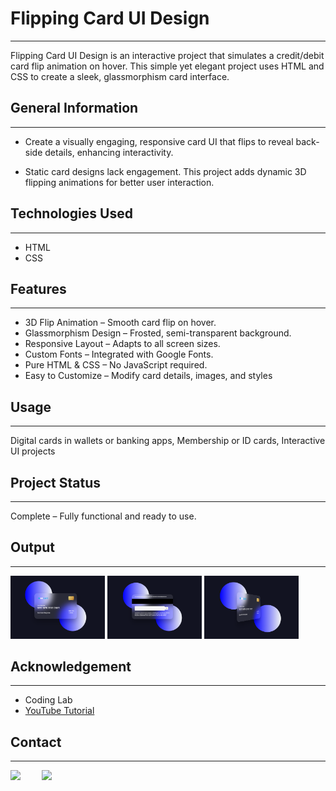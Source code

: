 <h1>Flipping Card UI Design</h1>
<hr>
<p>
Flipping Card UI Design is an interactive project that simulates a credit/debit card flip animation on hover. This simple yet elegant project uses HTML and CSS to create a sleek, glassmorphism card interface.
</p>

<h2>General Information</h2>
<hr>

<ul>
<li>Create a visually engaging, responsive card UI that flips to reveal back-side details, enhancing interactivity.</li>
</ul>

<ul>
<li>Static card designs lack engagement. This project adds dynamic 3D flipping animations for better user interaction.</li>
</ul>

<h2>Technologies Used</h2>
<hr>
<ul>
<li>HTML</li>
<li>CSS</li>
</ul>

<h2>Features</h2>
<hr>
<ul>
<li>3D Flip Animation – Smooth card flip on hover.</li>
<li>Glassmorphism Design – Frosted, semi-transparent background.</li>
<li>Responsive Layout – Adapts to all screen sizes.</li>
<li>Custom Fonts – Integrated with Google Fonts.</li>
<li>Pure HTML & CSS – No JavaScript required.</li>
<li>Easy to Customize – Modify card details, images, and styles</li>
</ul>

<h2>Usage</h2>
<hr>
<p>
Digital cards in wallets or banking apps,  
Membership or ID cards,  
Interactive UI projects  
</p>

<h2>Project Status</h2>
<hr>
<p>Complete – Fully functional and ready to use.</p>

<h2>Output</h2>
<hr>
<p>
<img src="https://github.com/MITHUN-17/Flipping-Card-UI-Design/blob/84683fde35dd3e98de03941198cb44f5fa1ca428/Output/01.png" alt="Front View" width="30%">
<img src="https://github.com/MITHUN-17/Flipping-Card-UI-Design/blob/cea9710d85fa6d5ec37a7dc6f3e2747243b33952/Output/03.png" alt="Back View" width="30%">
<img src="https://github.com/MITHUN-17/Flipping-Card-UI-Design/blob/003a996d509dceb08a6bfe305ced29edfce669c4/Output/02.png" alt="Card Flip in Action" width="30%">
</p>

<h2>Acknowledgement</h2>
<hr>
<ul>
<li>Coding Lab</li>
<li><a href="https://www.youtube.com/watch?v=20Qb7pNMv-4&list=PLImJ3umGjxdD3ov2lwg0SM5rxz5v9FjOf&index=2" target="_blank">YouTube Tutorial</a></li>
</ul>

<h2>Contact</h2>
<hr>
<p>
<a href="https://www.linkedin.com/in/mithunsivakumar-s17/" target="_blank">
<img src="https://cdn.jsdelivr.net/gh/devicons/devicon/icons/linkedin/linkedin-original.svg" style="width: 10%;"></a>  
<span style="margin-right: 30px;"></span>  
<a href="https://github.com/MITHUN-17" target="_blank">
<img src="https://cdn.jsdelivr.net/gh/devicons/devicon/icons/github/github-original.svg" style="width: 10%;"></a>  
</p>
